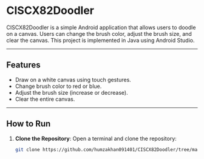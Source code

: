# CISCX82Doodler

CISCX82Doodler is a simple Android application that allows users to doodle on a canvas. Users can change the brush color, adjust the brush size, and clear the canvas. This project is implemented in Java using Android Studio.

---

## Features
- Draw on a white canvas using touch gestures.
- Change brush color to red or blue.
- Adjust the brush size (increase or decrease).
- Clear the entire canvas.

---

## How to Run

1. **Clone the Repository**:
   Open a terminal and clone the repository:
   ```bash
   git clone https://github.com/humzakhan091401/CISCX82Doodler/tree/master
